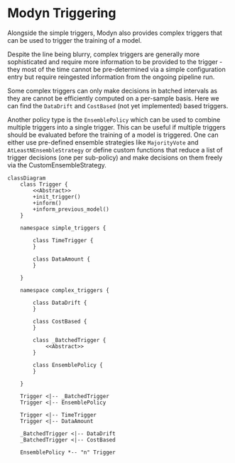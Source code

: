 # Modyn Triggering

Alongside the simple triggers, Modyn also provides complex triggers that can be used to trigger the training of a model. 

Despite the line being blurry, complex triggers are generally more sophisticated and require more information to be provided to the trigger - they most of the time cannot be pre-determined via a simple configuration entry but require
reingested information from the ongoing pipeline run.

Some complex triggers can only make decisions in batched intervals as they are cannot be efficiently computed
on a per-sample basis. Here we can find the `DataDrift` and `CostBased` (not yet implemented) based triggers.

Another policy type is the `EnsemblePolicy` which can be used to combine multiple triggers into a single trigger. This can be useful if multiple triggers should be evaluated before the training of a model is triggered.
One can either use pre-defined ensemble strategies like `MajorityVote` and `AtLeastNEnsembleStrategy` or define custom functions that reduce a list of trigger decisions (one per sub-policy) and make decisions on them freely via the  CustomEnsembleStrategy.

```mermaid
classDiagram
    class Trigger {
        <<Abstract>>
        +init_trigger()
        +inform()
        +inform_previous_model()
    }

    namespace simple_triggers {

        class TimeTrigger {
        }

        class DataAmount {
        }

    }

    namespace complex_triggers {

        class DataDrift {
        }

        class CostBased {
        }

        class _BatchedTrigger {
            <<Abstract>>
        }

        class EnsemblePolicy {
        }

    }

    Trigger <|-- _BatchedTrigger
    Trigger <|-- EnsemblePolicy

    Trigger <|-- TimeTrigger
    Trigger <|-- DataAmount
    
    _BatchedTrigger <|-- DataDrift
    _BatchedTrigger <|-- CostBased

    EnsemblePolicy *-- "n" Trigger
```
